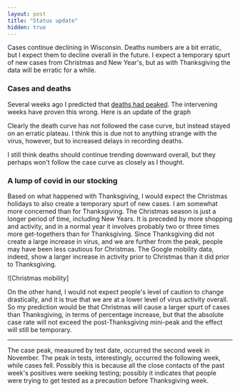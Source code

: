 ```yaml
---
layout: post
title: "Status update"
hidden: true
---
```



Cases continue declining in Wisconsin. Deaths numbers are a bit erratic, but I expect them to decline overall in the future. I expect a temporary spurt of new cases from Christmas and New Year's, but as with Thanksgiving the data will be erratic for a while.

### Cases and deaths
Several weeks ago I predicted that [deaths had peaked](2020-12-7-status-update.md). The intervening weeks have proven this wrong. Here is an update of the graph 

Clearly the death curve has not followed the case curve, but instead stayed on an erratic plateau. I think this is due not to anything strange with the virus, however, but to increased delays in recording deaths.


I still think deaths should continue trending downward overall, but they perhaps won't follow the case curve as closely as I thought.

### A lump of covid in our stocking
Based on what happened with Thanksgiving, I would expect the Christmas holidays to also create a temporary spurt of new cases. I am somewhat more concerned than for Thanksgiving.
The Christmas season is just a longer period of time, including New Years. It is preceded by more shopping and activity, and in a normal year it involves probably two or three times more get-togethers than for Thanksgiving. Since Thanksgiving did not create a large increase in virus, and we are further from the peak, people may have been less cautious for Christmas. The Google mobility data, indeed, show a larger increase in activity prior to Christmas than it did prior to Thanksgiving.

![Christmas mobility]

On the other hand, I would not expect people's level of caution to change drastically, and it is true that we are at a lower level of virus activity overall. So my prediction would be that Christmas will cause a larger spurt of cases than Thanksgiving, in terms of percentage increase, but that the absolute case rate will not exceed the post-Thanksgiving mini-peak and the effect will still be temporary.



---

The case peak, measured by test date, occurred the second week in November. The peak in tests, interestingly, occurred the following week, while cases fell. Possibly this is because all the close contacts of the past week's positives were seeking testing; possibly it indicates that people were trying to get tested as a precaution before Thanksgiving week.

